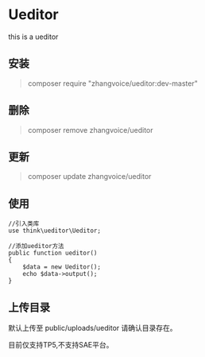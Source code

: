# Ueditor
this is a ueditor

## 安装

> composer require "zhangvoice/ueditor:dev-master"

## 删除

> composer remove zhangvoice/ueditor

## 更新

> composer update zhangvoice/ueditor

## 使用

```
//引入类库
use think\ueditor\Ueditor;
```

```
//添加ueditor方法
public function ueditor()
{
    $data = new Ueditor();
    echo $data->output();
}
```

## 上传目录

默认上传至 public/uploads/ueditor 请确认目录存在。

目前仅支持TP5,不支持SAE平台。